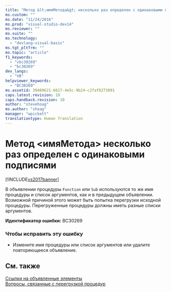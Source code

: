 ```yaml
---
title: "Метод &lt;имяМетода&gt; несколько раз определен с одинаковыми подписями | Microsoft Docs"
ms.custom: ""
ms.date: "11/24/2016"
ms.prod: "visual-studio-dev14"
ms.reviewer: ""
ms.suite: ""
ms.technology: 
  - "devlang-visual-basic"
ms.tgt_pltfrm: ""
ms.topic: "article"
f1_keywords: 
  - "vbc30269"
  - "bc30269"
dev_langs: 
  - "VB"
helpviewer_keywords: 
  - "BC30269"
ms.assetid: 39489621-6617-4e5c-9b24-c2faf8273891
caps.latest.revision: 10
caps.handback.revision: 10
author: "stevehoag"
ms.author: "shoag"
manager: "wpickett"
translationtype: Human Translation
---
```

# Метод &lt;имяМетода&gt; несколько раз определен с одинаковыми подписями
[!INCLUDE[vs2017banner](../../../csharp/includes/vs2017banner.md)]

В объявлении процедуры `Function` или `Sub` используются то же имя процедуры и список аргументов, как и в предыдущем объявлении.  Возможной причиной этого может быть попытка перегрузки исходной процедуры.  Перегруженные процедуры должны иметь разные списки аргументов.  
  
 **Идентификатор ошибки:** BC30269  
  
### Чтобы исправить эту ошибку  
  
-   Измените имя процедуры или список аргументов или удалите повторяющееся объявление.  
  
## См. также  
 [Ссылки на объявленные элементы](../../../visual-basic/programming-guide/language-features/declared-elements/references-to-declared-elements.md)   
 [Вопросы, связанные с перегрузкой процедур](../../../visual-basic/programming-guide/language-features/procedures/considerations-in-overloading-procedures.md)